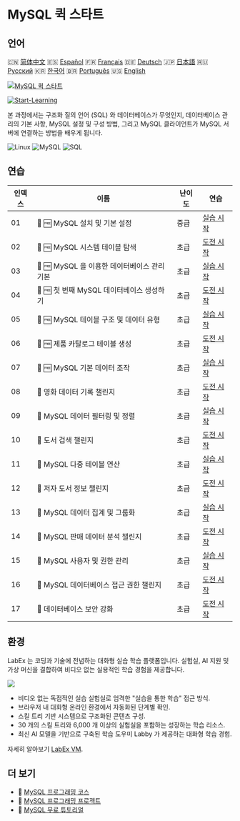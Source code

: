 # MySQL 퀵 스타트

## 언어

🇨🇳 [简体中文](README_zh.md) 🇪🇸 [Español](README_es.md) 🇫🇷 [Français](README_fr.md) 🇩🇪 [Deutsch](README_de.md) 🇯🇵 [日本語](README_ja.md) 🇷🇺 [Русский](README_ru.md) 🇰🇷 [한국어](README_ko.md) 🇧🇷 [Português](README_pt.md) 🇺🇸 [English](README.md) 

[![MySQL 퀵 스타트](https://cover-creator.labex.io/quick-start-with-mysql.png?lang=ko)](https://labex.io/ko/courses/quick-start-with-mysql)

[![Start-Learning](https://img.shields.io/badge/Start-Learning-whitesmoke?style=for-the-badge)](https://labex.io/ko/courses/quick-start-with-mysql)

본 과정에서는 구조화 질의 언어 (SQL) 와 데이터베이스가 무엇인지, 데이터베이스 관리의 기본 사항, MySQL 설정 및 구성 방법, 그리고 MySQL 클라이언트가 MySQL 서버에 연결하는 방법을 배우게 됩니다.

![Linux](https://img.shields.io/badge/Linux-whitesmoke?style=for-the-badge&logo=linux)
![MySQL](https://img.shields.io/badge/MySQL-whitesmoke?style=for-the-badge&logo=mysql)
![SQL](https://img.shields.io/badge/SQL-whitesmoke?style=for-the-badge&logo=sql)


## 연습

|   인덱스 | 이름                                         | 난이도   | 연습                                                                                                                             |
|----------|----------------------------------------------|----------|----------------------------------------------------------------------------------------------------------------------------------|
|       01 | 📖 🆓 MySQL 설치 및 기본 설정                | 중급     | <a target='_blank' href='https://labex.io/ko/tutorials/mysql-installation-and-basic-configuration-of-mysql-418415'>실습 시작</a> |
|       02 | 🎯 🆓 MySQL 시스템 테이블 탐색               | 초급     | <a target='_blank' href='https://labex.io/ko/tutorials/mysql-explore-mysql-system-tables-391702'>도전 시작</a>                   |
|       03 | 📖 🆓 MySQL 을 이용한 데이터베이스 관리 기본 | 초급     | <a target='_blank' href='https://labex.io/ko/tutorials/mysql-database-management-fundamentals-with-mysql-418414'>실습 시작</a>   |
|       04 | 🎯 🆓 첫 번째 MySQL 데이터베이스 생성하기    | 초급     | <a target='_blank' href='https://labex.io/ko/tutorials/mysql-create-your-first-mysql-database-418265'>도전 시작</a>              |
|       05 | 📖 🆓 MySQL 테이블 구조 및 데이터 유형       | 초급     | <a target='_blank' href='https://labex.io/ko/tutorials/mysql-mysql-table-structure-and-data-types-418307'>실습 시작</a>          |
|       06 | 🎯 🆓 제품 카탈로그 테이블 생성              | 초급     | <a target='_blank' href='https://labex.io/ko/tutorials/mysql-create-a-product-catalog-table-418298'>도전 시작</a>                |
|       07 | 📖 🆓 MySQL 기본 데이터 조작                 | 초급     | <a target='_blank' href='https://labex.io/ko/tutorials/sql-mysql-basic-data-manipulation-418303'>실습 시작</a>                   |
|       08 | 🎯  영화 데이터 기록 챌린지                  | 초급     | <a target='_blank' href='https://labex.io/ko/tutorials/mysql-record-movie-data-challenge-418302'>도전 시작</a>                   |
|       09 | 📖  MySQL 데이터 필터링 및 정렬              | 초급     | <a target='_blank' href='https://labex.io/ko/tutorials/mysql-mysql-data-filtering-and-sorting-418305'>실습 시작</a>              |
|       10 | 🎯  도서 검색 챌린지                         | 초급     | <a target='_blank' href='https://labex.io/ko/tutorials/mysql-book-search-challenge-418297'>도전 시작</a>                         |
|       11 | 📖  MySQL 다중 테이블 연산                   | 초급     | <a target='_blank' href='https://labex.io/ko/tutorials/mysql-mysql-multi-table-operations-418306'>실습 시작</a>                  |
|       12 | 🎯  저자 도서 정보 챌린지                    | 초급     | <a target='_blank' href='https://labex.io/ko/tutorials/mysql-author-book-information-challenge-418296'>도전 시작</a>             |
|       13 | 📖  MySQL 데이터 집계 및 그룹화              | 초급     | <a target='_blank' href='https://labex.io/ko/tutorials/mysql-mysql-data-aggregation-and-grouping-418304'>실습 시작</a>           |
|       14 | 🎯  MySQL 판매 데이터 분석 챌린지            | 초급     | <a target='_blank' href='https://labex.io/ko/tutorials/mysql-mysql-sales-data-analysis-challenge-418301'>도전 시작</a>           |
|       15 | 📖  MySQL 사용자 및 권한 관리                | 초급     | <a target='_blank' href='https://labex.io/ko/tutorials/mysql-mysql-user-and-privileges-management-418308'>실습 시작</a>          |
|       16 | 🎯  MySQL 데이터베이스 접근 권한 챌린지      | 초급     | <a target='_blank' href='https://labex.io/ko/tutorials/mysql-mysql-database-access-challenge-418300'>도전 시작</a>               |
|       17 | 🎯  데이터베이스 보안 강화                   | 초급     | <a target='_blank' href='https://labex.io/ko/tutorials/mysql-make-database-more-secure-391535'>도전 시작</a>                     |

## 환경

LabEx 는 코딩과 기술에 전념하는 대화형 실습 학습 플랫폼입니다. 실험실, AI 지원 및 가상 머신을 결합하여 비디오 없는 실용적인 학습 경험을 제공합니다.

![](https://tutorial-screenshot.getvm.io/images/vm-1725247253.png)

- 비디오 없는 독점적인 실습 실험실로 엄격한 "실습을 통한 학습" 접근 방식.
- 브라우저 내 대화형 온라인 환경에서 자동화된 단계별 확인.
- 스킬 트리 기반 시스템으로 구조화된 콘텐츠 구성.
- 30 개의 스킬 트리와 6,000 개 이상의 실험실을 포함하는 성장하는 학습 리소스.
- 최신 AI 모델을 기반으로 구축된 학습 도우미 Labby 가 제공하는 대화형 학습 경험.

자세히 알아보기 [LabEx VM](https://support.labex.io/using-labex/virtual-machine).

## 더 보기

- 🔗 [MySQL 프로그래밍 코스](https://github.com/labex-labs/awesome-programming-courses)
- 🔗 [MySQL 프로그래밍 프로젝트](https://github.com/labex-labs/awesome-programming-projects)
- 🔗 [MySQL 무료 튜토리얼](https://github.com/labex-labs/mysql-free-tutorials)

